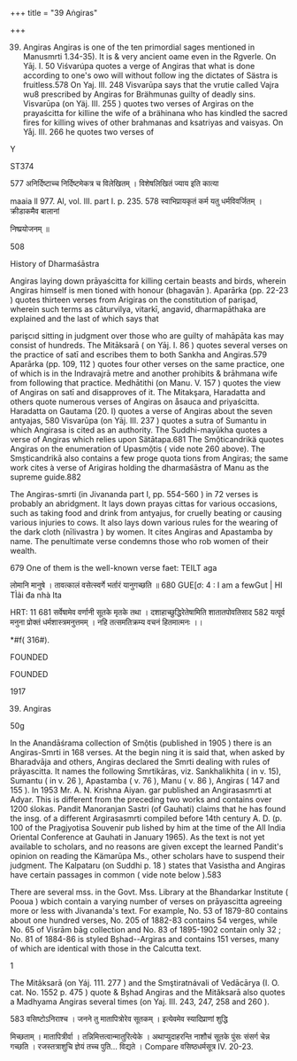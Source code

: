 +++
title = "39 Aṅgiras"

+++

39. Angiras Angiras is one of the ten primordial sages mentioned in Manusmrti 1.34-35). It is & very ancient oame even in the Rgverle. On Yāj. I. 50 Viśvarúpa quotes a verge of Angiras that what is done according to one's owo will without follow ing the dictates of Sästra is fruitless.578 On Yaj. III. 248 Visvarūpa says that the vrutie called Vajra wu8 prescribed by Angiras for Brähmunas guilty of deadly sins. Visvarūpa (on Yäj. III. 255 ) quotes two verses of Argiras on the prayaścitta for killine the wife of a brähinana who has kindled the sacred fires for killing wives of other brahmanas and ksatriyas and vaisyas. On Yåj. III. 266 he quotes two verses of 

Y 

ST374 

577 अनिर्दिष्टाच्च निर्दिष्टमेकत्र च विलेखितम् । विशेषलिखितं ज्याय इति कात्या 

maaia ll 977. Al, vol. III. part I. p. 235. 578 स्वाभिप्रायकृतं कर्म यतु धर्मविवर्जितम् । क्रीडाकमैव बालानां 

निष्प्रयोजनम् ॥ 

508 

History of Dharmaśāstra 

Angiras laying down prāyaścitta for killing certain beasts and birds, wherein Angiras himself is men tioned with honour (bhagavān ). Aparārka (pp. 22-23 ) quotes thirteen verses from Arigiras on the constitution of parişad, wherein such terms as cãturvilya, vitarkī, angavid, dharmapāthaka are explained and the last of which says that 

parişcıd sitting in judgment over those who are guilty of mahāpāta kas may consist of hundreds. The Mitāksarā ( on Yāj. I. 86 ) quotes several verses on the practice of satī and escribes them to both Sankha and Angiras.579 Aparārka (pp. 109, 112 ) quotes four other verses on the same practice, one of which is in the Indravajrā metre and another prohibits & brāhmana wife from following that practice. Medhātithi (on Manu. V. 157 ) quotes the view of Angiras on satī and disapproves of it. The Mitakşara, Haradatta and others quote numerous verses of Angiras on åsauca and priyaścitta. Haradatta on Gautama (20. I) quotes a verse of Angiras about the seven antyajas, 580 Visvarūpa (on Yāj. III. 237 ) quotes a sutra of Sumantu in which Angirasa is cited as an authority. The Suddhi-mayūkha quotes a verse of Angiras which relies upon Sätātapa.681 The Smộticandrikä quotes Angiras on the enumeration of Upasmộtis ( vide note 260 above). The Smșticandrikā also contains a few proge quota tions from Angiras; the same work cites à verse of Arigiras holding the dharmaśāstra of Manu as the supreme guide.882 

The Angiras-smrti (in Jivananda part I, pp. 554-560 ) in 72 verses is probably an abridgment. It lays down prayas cittas for various occasions, such as taking food and drink from antyajus, for cruelly beating or causing various injuries to cows. It also lays down various rules for the wearing of the dark cloth (nīlivastra ) by women. It cites Angiras and Apastamba by name. The penultimate verse condemns those who rob women of their wealth. 

679 One of them is the well-known verse faet: TEILT aga 

लोमानि मानुषे । तावत्कालं वसेत्स्वर्गे भर्तारं यानुगच्छति ॥ 680 GUE[ơ: 4 : I am a fewGut | HI TÌải đa nhà Ita 

HRT: 11 681 सर्वेषामेव वर्णानी सूतके मृतके तथा । दशाहाच्छुद्धिरेतेषामिति शातातपोवतिसाद 582 यत्पूर्व मनुना प्रोक्तं धर्मशास्त्रमनुत्तमम् । नहि तत्समतिक्रम्य वचनं हितमात्मनः ।। 

*\#f( 316\#). 

FOUNDED 

FOUNDED 

1917 

39. Angiras 

50g 

In the Anandāśrama collection of Smộtis (published in 1905 ) there is an Angiras-Smrti in 168 verses. At the begin ning it is said that, when asked by Bharadvāja and others, Angiras declared the Smrti dealing with rules of prāyascitta. It names the following Smrtikāras, viz. Sankhalikhita ( in v. 15), Sumantu ( in v. 26 ), Apastamba ( v. 76 ), Manu ( v. 86 ), Angiras ( 147 and 155 ). In 1953 Mr. A. N. Krishna Aiyan. gar published an Angirasasmrti at Adyar. This is different from the preceding two works and contains over 1200 ślokas. Pandit Manoranjan Sastri (of Gauhati) claims that he has found the insg. of a different Argirasasmrti compiled before 14th century A. D. (p. 100 of the Pragjyotisa Souvenir pub lished by him at the time of the All India Oriental Conference at Gauhati in January 1965). As the text is not yet available to scholars, and no reasons are given except the learned Pandit's opinion on reading the Kämarūpa Ms., other scholars have to suspend their judgment. The Kalpataru (on Suddhi p. 18 ) states that Vasistha and Angiras have certain passages in common ( vide note below ).583 

There are several mss. in the Govt. Mss. Library at the Bhandarkar Institute ( Pooua ) wbich contain a varying number of verses on prāyascitta agreeing more or less with Jivananda's text. For example, No. 53 of 1879-80 contains about one hundred verses, No. 205 of 1882-83 contains 54 verges, while No. 65 of Visrām bāg collection and No. 83 of 1895-1902 contain only 32 ; No. 81 of 1884-86 is styled Bșhad--Argiras and contains 151 verses, many of which are identical with those in the Calcutta text. 

1 

The Mitâksarā (on Yáj. 111. 277 ) and the Smştiratnávali of Vedācārya (I. O. cat. No. 1552 p. 475 ) quote & Bșhad Angiras and the Mităksarā also quotes a Madhyama Angiras several times (on Yaj. III. 243, 247, 258 and 260 ). 

583 वसिष्टोऽनिराश्च । जनने तु मातापित्रोरेव सूतकम् । इत्येवमेव स्यादिप्राणां शुद्धि 

मिच्छताम् । मातापित्रीर्वा । तन्निमित्तत्वान्मातुरित्येके । अथाप्युदाहरन्ति नाशौचं सूतके पुंसः संसर्ग चेन्न गच्छति । रजस्तत्राशुचि ज्ञेयं तच्च पुति... विद्यते । Compare वसिष्ठधर्मसूत्र IV. 20-23. 
